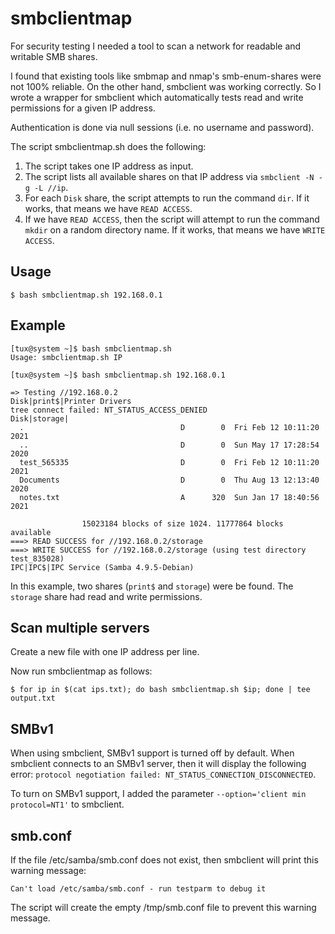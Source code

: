 # smbclientmap

For security testing I needed a tool to scan a network for readable and writable SMB shares.

I found that existing tools like smbmap and nmap's smb-enum-shares were not 100% reliable. On the other hand, smbclient was working correctly. So I wrote a wrapper for smbclient which automatically tests read and write permissions for a given IP address.

Authentication is done via null sessions (i.e. no username and password).

The script smbclientmap.sh does the following:

1. The script takes one IP address as input.
1. The script lists all available shares on that IP address via `smbclient -N -g -L //ip`.
2. For each `Disk` share, the script attempts to run the command `dir`. If it works, that means we have `READ ACCESS`.
3. If we have `READ ACCESS`, then the script will attempt to run the command `mkdir` on a random directory name. If it works, that means we have `WRITE ACCESS`.

## Usage

```
$ bash smbclientmap.sh 192.168.0.1
```

## Example

```
[tux@system ~]$ bash smbclientmap.sh
Usage: smbclientmap.sh IP

[tux@system ~]$ bash smbclientmap.sh 192.168.0.1

=> Testing //192.168.0.2
Disk|print$|Printer Drivers
tree connect failed: NT_STATUS_ACCESS_DENIED
Disk|storage|
  .                                   D        0  Fri Feb 12 10:11:20 2021
  ..                                  D        0  Sun May 17 17:28:54 2020
  test_565335                         D        0  Fri Feb 12 10:11:20 2021
  Documents                           D        0  Thu Aug 13 12:13:40 2020
  notes.txt                           A      320  Sun Jan 17 18:40:56 2021

                15023184 blocks of size 1024. 11777864 blocks available
===> READ SUCCESS for //192.168.0.2/storage
===> WRITE SUCCESS for //192.168.0.2/storage (using test directory test_835028)
IPC|IPC$|IPC Service (Samba 4.9.5-Debian)
```

In this example, two shares (`print$` and `storage`) were be found. The `storage` share had read and write permissions.

## Scan multiple servers

Create a new file with one IP address per line.

Now run smbclientmap as follows:

```
$ for ip in $(cat ips.txt); do bash smbclientmap.sh $ip; done | tee output.txt
```

## SMBv1

When using smbclient, SMBv1 support is turned off by default. When smbclient connects to an SMBv1 server, then it will display the following error: `protocol negotiation failed: NT_STATUS_CONNECTION_DISCONNECTED`.

To turn on SMBv1 support, I added the parameter `--option='client min protocol=NT1'` to smbclient. 

## smb.conf

If the file /etc/samba/smb.conf does not exist, then smbclient will print this warning message:

`Can't load /etc/samba/smb.conf - run testparm to debug it`

The script will create the empty /tmp/smb.conf file to prevent this warning message.
